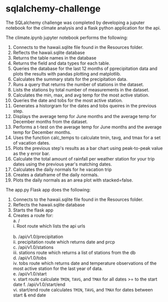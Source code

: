 # sqlalchemy-challenge

The SQLalchemy challenge was completed by developing a juputer notebook for the climate analysis and a flask python application for the api.

The climate.ipynb jupyter notebook performs the following:<br>

1. Connects to the hawaii.sqlite file found in the Resources folder.
2. Reflects the hawaii.sqlite database 
3. Returns the table names in the database
4. Returns the field and data types for each table.
5. Queries the database for the last 12 months of pprecipitation data and plots the results with pandas plotting and matplotlib.
6. Calculates the summary stats for the precipitation data.
7. Runs a query that returns the number of stations in the dataset.
8. Lists the stations by total number of measurements in the dataset.
9. Calculates the min, max, and avg temp for the most active station.
10. Queries the date and tobs for the most active station.
11. Generates a historgram for the dates and tobs queires in the previous step.
12. Displays the average temp for June months and the average temp for December months from the dataset.
13. Performs a t-test on the average temp for June months and the average temp for December months.
14. Uses the function calc_temps to calculate tmin, tavg, and tmax for a set of vacation dates.
15. Plots the previous step's results as a bar chart using peak-to-peak value as the y error bar.
16. Calculate the total amount of rainfall per weather station for your trip dates using the previous year's matching dates.
17. Calculates the daily normals for he vacation trip
18. Creates a dataframe of the daily normals.
19. Plots the daily normals as an area plot with stacked=false.

The app.py Flask app does the following:
1. Connects to the hawaii.sqlite file found in the Resources folder. 
2. Reflects the hawaii.sqlite database 
3. Starts the flask app
4. Creates a route for:<br />
	a. /<br />
	   i. Root route which lists the api urls<br />	  
	b. /api/v1.0/precipitation<br />
	   ii. precipitation route which returns date and prcp<br />
	c. /api/v1.0/stations<br />
	   iii. stations route which returns a list of stations from the db<br />
	d. /api/v1.0/tobs<br />
	   iv. tobs route which returns date and temperature observations of the most active station for the last year of data.<br />
	e. /api/v1.0/start<br />
	   v. start route calculate `TMIN`, `TAVG`, and `TMAX` for all dates >= to the start date
	f. /api/v1.0/start/end<br />
	   vi. start/end route calculates `TMIN`, `TAVG`, and `TMAX` for dates between start & end date<br />